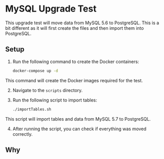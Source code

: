 # MySQL Upgrade Test

This upgrade test will move data from MySQL 5.6 to PostgreSQL.
This is a bit different as it will first create the files and then import them into PostgreSQL.

## Setup

1. Run the following command to create the Docker containers:

    ```bash
    docker-compose up -d
    ```

This command will create the Docker images required for the test.

2. Navigate to the `scripts` directory.

3. Run the following script to import tables:

    ```bash
    ./importTables.sh
    ```

This script will import tables and data from MySQL 5.7 to PostgreSQL.

4. After running the script, you can check if everything was moved correctly.

## Why 
